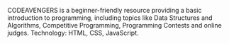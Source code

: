 CODEAVENGERS is a beginner-friendly resource providing a basic introduction to programming, including topics like
Data Structures and Algorithms, Competitive Programming, Programming Contests and online judges.
Technology: HTML, CSS, JavaScript.
